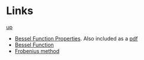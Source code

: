 # Links

[up](./Maths.md)

- [Bessel Function Properties](http://flyingv.ucsd.edu/krstic/teaching/287/bess.pdf). Also included as a [pdf](./bess.pdf)
- [Bessel Function](https://en.wikipedia.org/wiki/Bessel_function)
- [Frobenius method](https://en.wikipedia.org/wiki/Frobenius_method)
